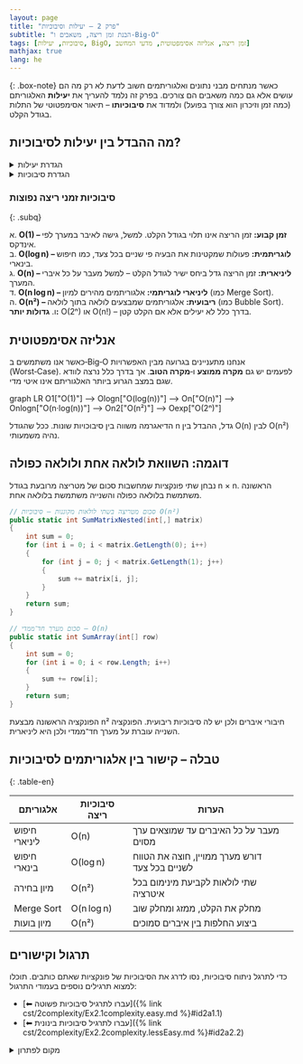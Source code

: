 ```yaml
---
layout: page 
title: "פרק 2 – יעילות וסיבוכיות"
subtitle: "הבנת זמן ריצה, משאבים ו‑Big‑O"
tags: [סיבוכיות, יעילות, BigO, זמן ריצה, אנליזה אסימפטוטית, מדעי המחשב]
mathjax: true
lang: he
---
```


{: .box-note}
כאשר מנתחים מבני נתונים ואלגוריתמים חשוב לדעת לא רק מה הם עושים אלא גם כמה משאבים הם צורכים. בפרק זה נלמד להעריך את **יעילות** האלגוריתם (כמה זמן וזיכרון הוא צורך בפועל) ולמדוד את **סיבוכיותו** – תיאור אסימפטוטי של התלות בגודל הקלט.


<!-- Source: University of Wisconsin – Complexity & Big‑O notes; University of Tennessee – Big‑O overview -->

## מה ההבדל בין יעילות לסיבוכיות?

<details markdown="1">
<summary>הגדרת יעילות</summary>

**יעילות** (Performance) בודקת את הזמן, הזיכרון ומשאבים אחרים שהאלגוריתם צורך במערכת מסוימת. למשל, כמה שניות לוקח לאלגוריתם לרוץ על מחשב ספציפי וכמה זיכרון RAM הוא משתמש. יעילות מושפעת מפרטי החומרה, שפת התכנות ומהמימוש.

</details>

<details markdown="1">
<summary>הגדרת סיבוכיות</summary>

**סיבוכיות** היא מדד תאורטי המתאר כיצד זמן הריצה או השימוש במשאבים גדל עם גודל הקלט. סיבוכיות נמדדת לרוב ב‑Big‑O, המתארת חסם עליון אסימפטוטי – כלומר, איך האלגוריתם מתנהג כאשר גודל הקלט שואף לאינסוף. סיבוכיות אינה תלויה בפרטי החומרה.

</details>

### סיבוכיות זמני ריצה נפוצות
{: .subq}

א. **O(1) – זמן קבוע:** זמן הריצה אינו תלוי בגודל הקלט. למשל, גישה לאיבר במערך לפי אינדקס.  
ב. **O(log n) – לוגריתמית:** פעולות שמקטינות את הבעיה פי שניים בכל צעד, כמו חיפוש בינארי.  
ג. **O(n) – ליניארית:** זמן הריצה גדל ביחס ישיר לגודל הקלט – למשל מעבר על כל איברי המערך.  
ד. **O(n log n) – ליניארי לוגריתמי:** אלגוריתמים מהירים למיון (כמו Merge Sort).  
ה. **O(n²) – ריבועית:** אלגוריתמים שמבצעים לולאה בתוך לולאה (כמו Bubble Sort).  
ו. **גדולות יותר:** O(2ⁿ) או O(n!) – בדרך כלל לא יעילים אלא אם הקלט קטן.

## אנליזה אסימפטוטית

כאשר אנו משתמשים ב‑Big‑O אנחנו מתעניינים בגרועה מבין האפשרויות (Worst‑Case). לפעמים יש גם **מקרה ממוצע** ו‑**מקרה הטוב**. אך בדרך כלל נרצה לוודא שגם במצב הגרוע ביותר האלגוריתם אינו איטי מדי.

<div class="mermaid">
graph LR
    O1["O(1)"] --> Ologn["O(log(n))"] --> On["O(n)"] --> Onlogn["O(n·log(n))"] --> On2["O(n²)"] --> Oexp["O(2ⁿ)"]
</div>

הדיאגרמה משווה בין סיבוכויות שונות. ככל שהגודל n גדל, ההבדל בין O(n) לבין O(n²) נהיה משמעותי.

## דוגמה: השוואת לולאה אחת ולולאה כפולה

נבחן שתי פונקציות שמחשבות סכום של מטריצה מרובעת בגודל n × n. הראשונה משתמשת בלולאה כפולה והשנייה משתמשת בלולאה אחת.

```csharp
// סכום מטריצה בשתי לולאות מקוננות – סיבוכיות O(n²)
public static int SumMatrixNested(int[,] matrix)
{
    int sum = 0;
    for (int i = 0; i < matrix.GetLength(0); i++)
    {
        for (int j = 0; j < matrix.GetLength(1); j++)
        {
            sum += matrix[i, j];
        }
    }
    return sum;
}

// סכום מערך חד־ממדי – O(n)
public static int SumArray(int[] row)
{
    int sum = 0;
    for (int i = 0; i < row.Length; i++)
    {
        sum += row[i];
    }
    return sum;
}
```

הפונקציה הראשונה מבצעת n² חיבורי איברים ולכן יש לה סיבוכיות ריבועית. הפונקציה השנייה עוברת על מערך חד־ממדי ולכן היא ליניארית.

## טבלה – קישור בין אלגוריתמים לסיבוכיות
{: .table-en}

| אלגוריתם | סיבוכיות ריצה | הערות |
| --- | --- | --- |
| חיפוש ליניארי | O(n) | מעבר על כל האיברים עד שמוצאים ערך מסוים |
| חיפוש בינארי | O(log n) | דורש מערך ממויין, חוצה את הטווח לשניים בכל צעד |
| מיון בחירה | O(n²) | שתי לולאות לקביעת מינימום בכל איטרציה |
| Merge Sort | O(n log n) | מחלק את הקלט, ממזג ומחלק שוב |
| מיון בועות | O(n²) | ביצוע החלפות בין איברים סמוכים |

## תרגול וקישורים

כדי לתרגל ניתוח סיבוכיות, נסו לדרג את הסיבוכיות של פונקציות שאתם כותבים. תוכלו למצוא תרגילים נוספים בעמודי התרגול:

* [⬅ עברו לתרגיל סיבוכיות פשוטה]({% link cst/2complexity/Ex2.1complexity.easy.md %}#id2a1.1)
* [⬅ עברו לתרגיל סיבוכיות בינונית]({% link cst/2complexity/Ex2.2complexity.lessEasy.md %}#id2a2.2)

<details markdown="1">
<summary>מקום לפתרון</summary>

כתבו פונקציה שמאתרת במערך דו‑ממדי את הערך המקסימלי שקיים בדיוק במחצית מהשורות. נסו לנתח את סיבוכיות הפונקציה שהגדרתם.

</details>
